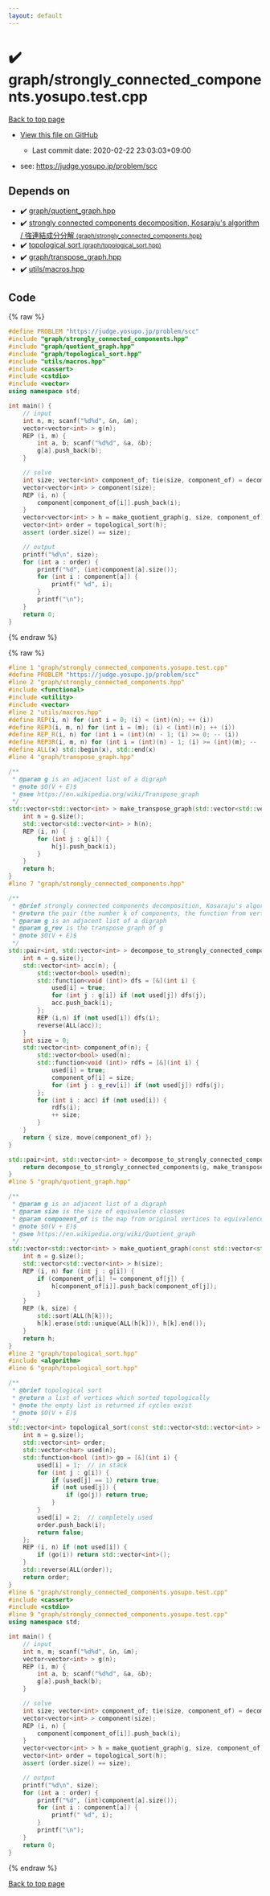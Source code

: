 ```yaml
---
layout: default
---
```


<!-- mathjax config similar to math.stackexchange -->
<script type="text/javascript" async
  src="https://cdnjs.cloudflare.com/ajax/libs/mathjax/2.7.5/MathJax.js?config=TeX-MML-AM_CHTML">
</script>
<script type="text/x-mathjax-config">
  MathJax.Hub.Config({
    TeX: { equationNumbers: { autoNumber: "AMS" }},
    tex2jax: {
      inlineMath: [ ['$','$'] ],
      processEscapes: true
    },
    "HTML-CSS": { matchFontHeight: false },
    displayAlign: "left",
    displayIndent: "2em"
  });
</script>

<script type="text/javascript" src="https://cdnjs.cloudflare.com/ajax/libs/jquery/3.4.1/jquery.min.js"></script>
<script src="https://cdn.jsdelivr.net/npm/jquery-balloon-js@1.1.2/jquery.balloon.min.js" integrity="sha256-ZEYs9VrgAeNuPvs15E39OsyOJaIkXEEt10fzxJ20+2I=" crossorigin="anonymous"></script>
<script type="text/javascript" src="../../assets/js/copy-button.js"></script>
<link rel="stylesheet" href="../../assets/css/copy-button.css" />


# :heavy_check_mark: graph/strongly_connected_components.yosupo.test.cpp

<a href="../../index.html">Back to top page</a>

* <a href="{{ site.github.repository_url }}/blob/master/graph/strongly_connected_components.yosupo.test.cpp">View this file on GitHub</a>
    - Last commit date: 2020-02-22 23:03:03+09:00


* see: <a href="https://judge.yosupo.jp/problem/scc">https://judge.yosupo.jp/problem/scc</a>


## Depends on

* :heavy_check_mark: <a href="../../library/graph/quotient_graph.hpp.html">graph/quotient_graph.hpp</a>
* :heavy_check_mark: <a href="../../library/graph/strongly_connected_components.hpp.html">strongly connected components decomposition, Kosaraju's algorithm / 強連結成分分解 <small>(graph/strongly_connected_components.hpp)</small></a>
* :heavy_check_mark: <a href="../../library/graph/topological_sort.hpp.html">topological sort <small>(graph/topological_sort.hpp)</small></a>
* :heavy_check_mark: <a href="../../library/graph/transpose_graph.hpp.html">graph/transpose_graph.hpp</a>
* :heavy_check_mark: <a href="../../library/utils/macros.hpp.html">utils/macros.hpp</a>


## Code

<a id="unbundled"></a>
{% raw %}
```cpp
#define PROBLEM "https://judge.yosupo.jp/problem/scc"
#include "graph/strongly_connected_components.hpp"
#include "graph/quotient_graph.hpp"
#include "graph/topological_sort.hpp"
#include "utils/macros.hpp"
#include <cassert>
#include <cstdio>
#include <vector>
using namespace std;

int main() {
    // input
    int n, m; scanf("%d%d", &n, &m);
    vector<vector<int> > g(n);
    REP (i, m) {
        int a, b; scanf("%d%d", &a, &b);
        g[a].push_back(b);
    }

    // solve
    int size; vector<int> component_of; tie(size, component_of) = decompose_to_strongly_connected_components(g);
    vector<vector<int> > component(size);
    REP (i, n) {
        component[component_of[i]].push_back(i);
    }
    vector<vector<int> > h = make_quotient_graph(g, size, component_of);
    vector<int> order = topological_sort(h);
    assert (order.size() == size);

    // output
    printf("%d\n", size);
    for (int a : order) {
        printf("%d", (int)component[a].size());
        for (int i : component[a]) {
            printf(" %d", i);
        }
        printf("\n");
    }
    return 0;
}

```
{% endraw %}

<a id="bundled"></a>
{% raw %}
```cpp
#line 1 "graph/strongly_connected_components.yosupo.test.cpp"
#define PROBLEM "https://judge.yosupo.jp/problem/scc"
#line 2 "graph/strongly_connected_components.hpp"
#include <functional>
#include <utility>
#include <vector>
#line 2 "utils/macros.hpp"
#define REP(i, n) for (int i = 0; (i) < (int)(n); ++ (i))
#define REP3(i, m, n) for (int i = (m); (i) < (int)(n); ++ (i))
#define REP_R(i, n) for (int i = (int)(n) - 1; (i) >= 0; -- (i))
#define REP3R(i, m, n) for (int i = (int)(n) - 1; (i) >= (int)(m); -- (i))
#define ALL(x) std::begin(x), std::end(x)
#line 4 "graph/transpose_graph.hpp"

/**
 * @param g is an adjacent list of a digraph
 * @note $O(V + E)$
 * @see https://en.wikipedia.org/wiki/Transpose_graph
 */
std::vector<std::vector<int> > make_transpose_graph(std::vector<std::vector<int> > const & g) {
    int n = g.size();
    std::vector<std::vector<int> > h(n);
    REP (i, n) {
        for (int j : g[i]) {
            h[j].push_back(i);
        }
    }
    return h;
}
#line 7 "graph/strongly_connected_components.hpp"

/**
 * @brief strongly connected components decomposition, Kosaraju's algorithm / 強連結成分分解
 * @return the pair (the number k of components, the function from vertices of g to components)
 * @param g is an adjacent list of a digraph
 * @param g_rev is the transpose graph of g
 * @note $O(V + E)$
 */
std::pair<int, std::vector<int> > decompose_to_strongly_connected_components(const std::vector<std::vector<int> > & g, const std::vector<std::vector<int> > & g_rev) {
    int n = g.size();
    std::vector<int> acc(n); {
        std::vector<bool> used(n);
        std::function<void (int)> dfs = [&](int i) {
            used[i] = true;
            for (int j : g[i]) if (not used[j]) dfs(j);
            acc.push_back(i);
        };
        REP (i,n) if (not used[i]) dfs(i);
        reverse(ALL(acc));
    }
    int size = 0;
    std::vector<int> component_of(n); {
        std::vector<bool> used(n);
        std::function<void (int)> rdfs = [&](int i) {
            used[i] = true;
            component_of[i] = size;
            for (int j : g_rev[i]) if (not used[j]) rdfs(j);
        };
        for (int i : acc) if (not used[i]) {
            rdfs(i);
            ++ size;
        }
    }
    return { size, move(component_of) };
}

std::pair<int, std::vector<int> > decompose_to_strongly_connected_components(const std::vector<std::vector<int> > & g) {
    return decompose_to_strongly_connected_components(g, make_transpose_graph(g));
}
#line 5 "graph/quotient_graph.hpp"

/**
 * @param g is an adjacent list of a digraph
 * @param size is the size of equivalence classes
 * @param component_of is the map from original vertices to equivalence classes
 * @note $O(V + E)$
 * @see https://en.wikipedia.org/wiki/Quotient_graph
 */
std::vector<std::vector<int> > make_quotient_graph(const std::vector<std::vector<int> > & g, int size, const std::vector<int> & component_of) {
    int n = g.size();
    std::vector<std::vector<int> > h(size);
    REP (i, n) for (int j : g[i]) {
        if (component_of[i] != component_of[j]) {
            h[component_of[i]].push_back(component_of[j]);
        }
    }
    REP (k, size) {
        std::sort(ALL(h[k]));
        h[k].erase(std::unique(ALL(h[k])), h[k].end());
    }
    return h;
}
#line 2 "graph/topological_sort.hpp"
#include <algorithm>
#line 6 "graph/topological_sort.hpp"

/**
 * @brief topological sort
 * @return a list of vertices which sorted topologically
 * @note the empty list is returned if cycles exist
 * @note $O(V + E)$
 */
std::vector<int> topological_sort(const std::vector<std::vector<int> > & g) {
    int n = g.size();
    std::vector<int> order;
    std::vector<char> used(n);
    std::function<bool (int)> go = [&](int i) {
        used[i] = 1;  // in stack
        for (int j : g[i]) {
            if (used[j] == 1) return true;
            if (not used[j]) {
                if (go(j)) return true;
            }
        }
        used[i] = 2;  // completely used
        order.push_back(i);
        return false;
    };
    REP (i, n) if (not used[i]) {
        if (go(i)) return std::vector<int>();
    }
    std::reverse(ALL(order));
    return order;
}
#line 6 "graph/strongly_connected_components.yosupo.test.cpp"
#include <cassert>
#include <cstdio>
#line 9 "graph/strongly_connected_components.yosupo.test.cpp"
using namespace std;

int main() {
    // input
    int n, m; scanf("%d%d", &n, &m);
    vector<vector<int> > g(n);
    REP (i, m) {
        int a, b; scanf("%d%d", &a, &b);
        g[a].push_back(b);
    }

    // solve
    int size; vector<int> component_of; tie(size, component_of) = decompose_to_strongly_connected_components(g);
    vector<vector<int> > component(size);
    REP (i, n) {
        component[component_of[i]].push_back(i);
    }
    vector<vector<int> > h = make_quotient_graph(g, size, component_of);
    vector<int> order = topological_sort(h);
    assert (order.size() == size);

    // output
    printf("%d\n", size);
    for (int a : order) {
        printf("%d", (int)component[a].size());
        for (int i : component[a]) {
            printf(" %d", i);
        }
        printf("\n");
    }
    return 0;
}

```
{% endraw %}

<a href="../../index.html">Back to top page</a>

